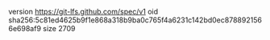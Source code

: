 version https://git-lfs.github.com/spec/v1
oid sha256:5c81ed4625b9f1e868a318b9ba0c765f4a6231c142bd0ec8788921566e698af9
size 2709
